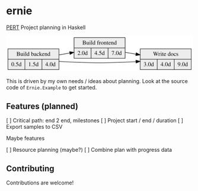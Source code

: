 # ernie

[PERT](https://en.wikipedia.org/wiki/Program_evaluation_and_review_technique) Project planning in Haskell

![docs/example.svg](docs/example.svg)

This is driven by my own needs / ideas about planning. Look at the source code of `Ernie.Example` to get started.

## Features (planned)

[ ] Critical path: end 2 end, milestones
[ ] Project start / end / duration
[ ] Export samples to CSV

Maybe features

[ ] Resource planning (maybe?)
[ ] Combine plan with progress data

## Contributing

Contributions are welcome!
